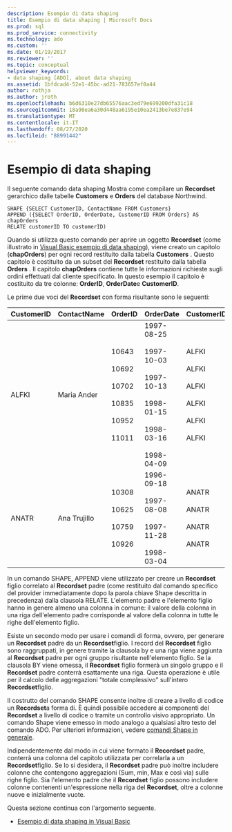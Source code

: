 ```yaml
---
description: Esempio di data shaping
title: Esempio di data shaping | Microsoft Docs
ms.prod: sql
ms.prod_service: connectivity
ms.technology: ado
ms.custom: ''
ms.date: 01/19/2017
ms.reviewer: ''
ms.topic: conceptual
helpviewer_keywords:
- data shaping [ADO], about data shaping
ms.assetid: 1bfdcad4-52e1-45bc-ad21-783657ef0a44
author: rothja
ms.author: jroth
ms.openlocfilehash: b6d6310e27db65576aac3ed79e699200dfa31c18
ms.sourcegitcommit: 18a98ea6a30d448aa6195e10ea2413be7e837e94
ms.translationtype: MT
ms.contentlocale: it-IT
ms.lasthandoff: 08/27/2020
ms.locfileid: "88991442"
---
```

# <a name="data-shaping-example"></a>Esempio di data shaping
Il seguente comando data shaping Mostra come compilare un **Recordset** gerarchico dalle tabelle **Customers** e **Orders** del database Northwind.  
  
```  
SHAPE {SELECT CustomerID, ContactName FROM Customers}   
APPEND ({SELECT OrderID, OrderDate, CustomerID FROM Orders} AS chapOrders   
RELATE customerID TO customerID)   
```  
  
 Quando si utilizza questo comando per aprire un oggetto **Recordset** (come illustrato in [Visual Basic esempio di data shaping](./visual-basic-example-of-data-shaping.md)), viene creato un capitolo (**chapOrders**) per ogni record restituito dalla tabella **Customers** . Questo capitolo è costituito da un subset del **Recordset** restituito dalla tabella **Orders** . Il capitolo **chapOrders** contiene tutte le informazioni richieste sugli ordini effettuati dal cliente specificato. In questo esempio il capitolo è costituito da tre colonne: **OrderID**, **OrderDate**e **CustomerID**.  
  
 Le prime due voci del **Recordset** con forma risultante sono le seguenti:  
  
|CustomerID|ContactName|OrderID|OrderDate|CustomerID|  
|----------------|-----------------|-------------|---------------|----------------|  
|ALFKI|Maria Ander|10643<br /><br /> 10692<br /><br /> 10702<br /><br /> 10835<br /><br /> 10952<br /><br /> 11011|1997-08-25<br /><br /> 1997-10-03<br /><br /> 1997-10-13<br /><br /> 1998-01-15<br /><br /> 1998-03-16<br /><br /> 1998-04-09|ALFKI<br /><br /> ALFKI<br /><br /> ALFKI<br /><br /> ALFKI<br /><br /> ALFKI<br /><br /> ALFKI|  
|ANATR|Ana Trujillo|10308<br /><br /> 10625<br /><br /> 10759<br /><br /> 10926|1996-09-18<br /><br /> 1997-08-08<br /><br /> 1997-11-28<br /><br /> 1998-03-04|ANATR<br /><br /> ANATR<br /><br /> ANATR<br /><br /> ANATR|  
  
 In un comando SHAPE, APPEND viene utilizzato per creare un **Recordset** figlio correlato al **Recordset** padre (come restituito dal comando specifico del provider immediatamente dopo la parola chiave Shape descritta in precedenza) dalla clausola RELATE. L'elemento padre e l'elemento figlio hanno in genere almeno una colonna in comune: il valore della colonna in una riga dell'elemento padre corrisponde al valore della colonna in tutte le righe dell'elemento figlio.  
  
 Esiste un secondo modo per usare i comandi di forma, ovvero, per generare un **Recordset** padre da un **Recordset**figlio. I record del **Recordset** figlio sono raggruppati, in genere tramite la clausola by e una riga viene aggiunta al **Recordset** padre per ogni gruppo risultante nell'elemento figlio. Se la clausola BY viene omessa, il **Recordset** figlio formerà un singolo gruppo e il **Recordset** padre conterrà esattamente una riga. Questa operazione è utile per il calcolo delle aggregazioni "totale complessivo" sull'intero **Recordset**figlio.  
  
 Il costrutto del comando SHAPE consente inoltre di creare a livello di codice un **Recordset**a forma di. È quindi possibile accedere ai componenti del **Recordset** a livello di codice o tramite un controllo visivo appropriato. Un comando Shape viene emesso in modo analogo a qualsiasi altro testo del comando ADO. Per ulteriori informazioni, vedere [comandi Shape in generale](./shape-commands-in-general.md).  
  
 Indipendentemente dal modo in cui viene formato il **Recordset** padre, conterrà una colonna del capitolo utilizzata per correlarla a un **Recordset**figlio. Se lo si desidera, il **Recordset** padre può inoltre includere colonne che contengono aggregazioni (Sum, min, Max e così via) sulle righe figlio. Sia l'elemento padre che il **Recordset** figlio possono includere colonne contenenti un'espressione nella riga del **Recordset**, oltre a colonne nuove e inizialmente vuote.  
  
 Questa sezione continua con l'argomento seguente.  
  
-   [Esempio di data shaping in Visual Basic](./visual-basic-example-of-data-shaping.md)